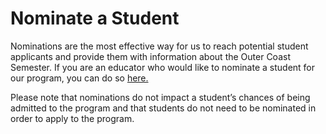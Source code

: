 # Nominate a Student

Nominations are the most effective way for us to reach potential student applicants and provide them with information about the Outer Coast Semester. If you are an educator who would like to nominate a student for our program, you can do so [here.](https://docs.google.com/forms/d/e/1FAIpQLSdlgg2cjrVCUADQl3FHmBxdR1urrUAtzzGH6t0tcIxD6DPNIg/viewform)

Please note that nominations do not impact a student’s chances of being admitted to the program and that students do not need to be nominated in order to apply to the program.
